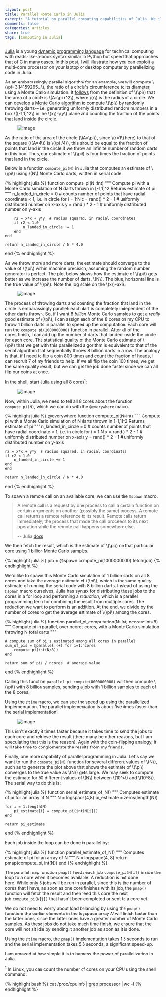 ```yaml
---
layout: post
title: Parallel Monte Carlo in Julia
excerpt: "A tutorial on parallel computing capabilities of Julia. We illustrate by computing pi with a Monte Carlo simulation."
comments: false
categories: articles
share: true
tags: [Computing in Julia]
---
```


[Julia](http://julialang.org/) is a young [dynamic programming language](http://en.wikipedia.org/wiki/Dynamic_programming_language) for technical computing with reads-like-a-book syntax similar to Python but speed that approaches that of C in many cases. In this post, I will illustrate how you can exploit a multi-core processor on your laptop or desktop computer by parallelizing code in Julia.

As an embarassingly parallel algorithm for an example, we will compute \\(\pi=3.14159265...\\), the ratio of a circle's circumference to its diameter, using a Monte Carlo simulation. It [follows](http://math.stackexchange.com/questions/187987/calculus-proof-for-the-area-of-a-circle) from the definition of \\(\pi\\) that the area of a circle is \\(A=\pi r^2\\), where \\(r\\) is the radius of a circle. We can develop a [Monte Carlo algorithm](http://en.wikipedia.org/wiki/Monte_Carlo_algorithm) to compute \\(\pi\\) by randomly throwing darts-- i.e. generating uniformly distributed random numbers in a box \\([-1,1]^2\\) in the \\(x\\)-\\(y\\) plane and counting the fraction of the points that land inside the circle.

<figure>
	<img src="/images/julia/myplot.png" alt="image">
</figure>

As the ratio of the area of the circle (\\(A=\pi\\), since \\(r=1\\) here) to that of the square (\\(A=4\\)) is \\(\pi /4\\), this should be equal to the fraction of points that land in the circle if we throw an infinite number of random darts in this box. Thus, our estimate of \\(\pi\\) is four times the fraction of points that land in the circle.

Below is a function `compute_pi(N)` in Julia that computes an estimate of \\(\pi\\) using \\(N\\) Monte Carlo darts, written in serial code.

{% highlight julia %}
function compute_pi(N::Int)
    """
    Compute pi with a Monte Carlo simulation of N darts thrown in [-1,1]^2
    Returns estimate of pi
    """
    n_landed_in_circle = 0  # counts number of points that have radial coordinate < 1, i.e. in circle
    for i = 1:N
        x = rand() * 2 - 1  # uniformly distributed number on x-axis
        y = rand() * 2 - 1  # uniformly distributed number on y-axis

        r2 = x*x + y*y  # radius squared, in radial coordinates
        if r2 < 1.0
            n_landed_in_circle += 1
        end
    end

    return n_landed_in_circle / N * 4.0    
end
{% endhighlight %}

As we throw more and more darts, the estimate should converge to the value of \\(\pi\\) within machine precision, assuming the random number generator is perfect. The plot below shows how the estimate of \\(\pi\\) gets better as we increase the number of darts, \\(N\\). The blue, horizontal line is the true value of \\(\pi\\). Note the log scale on the \\(x\\)-axis.

<figure>
	<img src="/images/julia/myplot2.png" alt="image">
</figure>

The process of throwing darts and counting the fraction that land in the circle is embarassingly parallel: each dart is completely independent of the other darts thrown. So, if I want 8 *billion* Monte Carlo samples to get a *really* good estimate of \\(\pi\\), I can assign each of the 8 cores on my CPU to throw 1 billion darts in parallel to speed up the computation. Each core will run the `compute_pi(1000000000)` function in parallel. After all of the cores finish, I can add up the number of darts that landed inside the circle for each core. The statistical quality of the Monte Carlo estimate of \\(\pi\\) that we get with this parallelized algorithm is equivalent to that of the serial algorithm that sequentially throws 8 billion darts in a row. The analogy is that, if I need to flip a coin 800 times and count the fraction of heads, I can recruit 7 of my friends to help. If we all flip the coin 100 times, we get the same quality result, but we can get the job done faster since we can all flip our coins at once.

In the shell, start Julia using all 8 cores<sup>1</sup>:

<figure>
	<img src="/images/julia/julia.png" alt="image">
</figure>

Now, within Julia, we need to tell all 8 cores about the function `compute_pi(N)`, which we can do with the `@everywhere` macro.

{% highlight julia %}
@everywhere function compute_pi(N::Int)
    """
    Compute pi with a Monte Carlo simulation of N darts thrown in [-1,1]^2
    Returns estimate of pi
    """
    n_landed_in_circle = 0  # counts number of points that have radial coordinate < 1, i.e. in circle
    for i = 1:N
    x = rand() * 2 - 1  # uniformly distributed number on x-axis
    y = rand() * 2 - 1  # uniformly distributed number on y-axis

    r2 = x*x + y*y  # radius squared, in radial coordinates
    if r2 < 1.0
        n_landed_in_circle += 1
    end
    end

    return n_landed_in_circle / N * 4.0    
end
{% endhighlight %}

To spawn a remote call on an available core, we can use the `@spawn` macro.

> A remote call is a request by one process to call a certain function on certain arguments on another (possibly the same) process. A remote call returns a remote reference to its result. Remote calls return immediately; the process that made the call proceeds to its next operation while the remote call happens somewhere else.
>
> \-- Julia [docs](http://julia.readthedocs.org/en/latest/manual/parallel-computing/)

We then fetch the result, which is the estimate of \\(\pi\\) on that particular core using 1 billion Monte Carlo samples.

{% highlight julia %}
job = @spawn compute_pi(1000000000)
fetch(job)
{% endhighlight %}

We'd like to spawn this Monte Carlo simulation of 1 billion darts on all 8 cores and take the average estimate of \\(\pi\\), which is the same quality estimate of running the serial code with 8 billion darts. Instead of using the `@spawn` macro ourselves, Julia has syntax for distributing these jobs to the cores in a for loop and performing a _reduction_, which is a parallel programming term for combining the result from multiple cores. The reduction we want to perform is an addition. At the end, we divide by the number of cores to get the average estimate of \\(\pi\\) among the cores.

{% highlight julia %}
function parallel_pi_computation(N::Int; ncores::Int=8)
    """
    Compute pi in parallel, over ncores cores, with a Monte Carlo simulation throwing N total darts
    """

    # compute sum of pi's estimated among all cores in parallel
    sum_of_pis = @parallel (+) for i=1:ncores
        compute_pi(int(N/8))
    end

    return sum_of_pis / ncores  # average value
end
{% endhighlight %}

Calling this function `parallel_pi_compute(8000000000)` will then compute \\(\pi\\) with 8 billion samples, sending a job with 1 billion samples to each of the 8 cores.

Using the `@time` macro, we can see the speed up using the parallelized implementation. The parallel implementation is about five times faster than the serial implementation!

<figure>
	<img src="/images/julia/perform1.png" alt="image">
</figure>

This isn't exactly 8 times faster because it takes time to send the jobs to each core and retrieve the result (there many be other reasons, but I am speculating that this is the reason). Again with the coin-flipping analogy, it will take time to conglomerate the results from my friends.

Finally, one more capability of parallel programming in Julia. Let's say we want to run the `compute_pi(N)` function for several different values of \\(N\\), such as to generate the plot above that shows the estimate of \\(\pi\\) converges to the true value as \\(N\\) gets large. We may seek to compute the estimate for 50 different values of \\(N\\) between \\(10^4\\) and \\(10^8\\). The serial way to do this is:

{% highlight julia %}
function serial_estimate_of_N()
    """
    Computes estimate of pi for an array of N
    """
    N = logspace(4,8)
    pi_estimate = zeros(length(N))

    for i = 1:length(N)
        pi_estimate[i] = compute_pi(int(N[i]))
    end

    return pi_estimate
end
{% endhighlight %}

Each job inside the loop can be done in parallel by:

{% highlight julia %}
function parallel_estimate_of_N()
    """
    Computes estimate of pi for an array of N
    """
    N = logspace(4, 8)
    return pmap(compute_pi, int(N))
end
{% endhighlight %}

The parallel map function `pmap()` feeds each job `compute_pi(N[i])` inside the loop to a core when it becomes available. A reduction is not done here. While only 8 jobs will be run in parallel, since this is the number of cores that I have, as soon as one core finishes with its job, the `pmap()` function will fetch the result and then feed this core the next job `compute_pi(N[j])` that hasn't been completed or sent to a core yet.

We do not need to worry about load balancing by using the `pmap()` function: the earlier elements in the logspace array _N_ will finish faster than the latter ones, since the latter ones have a greater number of Monte Carlo samples. As these jobs do not take much time finish, we ensure that the core will not sit idle by sending it another job as soon as it is done.

Using the `@time` macro, the `pmap()` implementation takes 1.5 seconds to run and the serial implementation takes 5.6 seconds, a significant speed-up.

I am amazed at how simple it is to harness the power of parallelization in Julia.

<sup>1</sup> In Linux, you can count the number of cores on your CPU using the shell command:

{% highlight bash %}
cat /proc/cpuinfo | grep processor | wc -l
{% endhighlight %}
